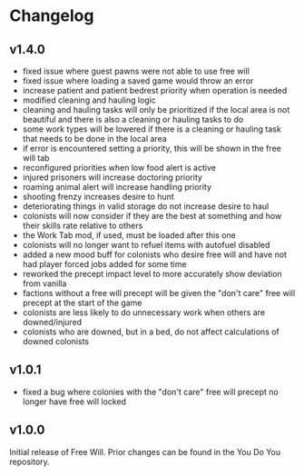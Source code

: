 # Changelog

## v1.4.0

* fixed issue where guest pawns were not able to use free will
* fixed issue where loading a saved game would throw an error
* increase patient and patient bedrest priority when operation is needed
* modified cleaning and hauling logic
* cleaning and hauling tasks will only be prioritized if the local area is not
  beautiful and there is also a cleaning or hauling tasks to do
* some work types will be lowered if there is a cleaning or hauling task that
  needs to be done in the local area
* if error is encountered setting a priority, this will be shown in the free
  will tab
* reconfigured priorities when low food alert is active
* injured prisoners will increase doctoring priority
* roaming animal alert will increase handling priority
* shooting frenzy increases desire to hunt
* deteriorating things in valid storage do not increase desire to haul
* colonists will now consider if they are the best at something and how their
  skills rate relative to others
* the Work Tab mod, if used, must be loaded after this one
* colonists will no longer want to refuel items with autofuel disabled
* added a new mood buff for colonists who desire free will and have not had
  player forced jobs added for some time
* reworked the precept impact level to more accurately show deviation from
  vanilla
* factions without a free will precept will be given the "don't care" free
  will precept at the start of the game
* colonists are less likely to do unnecessary work when others are
  downed/injured
* colonists who are downed, but in a bed, do not affect calculations of downed
  colonists

## v1.0.1

* fixed a bug where colonies with the "don't care" free will precept no longer
  have free will locked

## v1.0.0

Initial release of Free Will. Prior changes can be found in the You Do You
repository.
